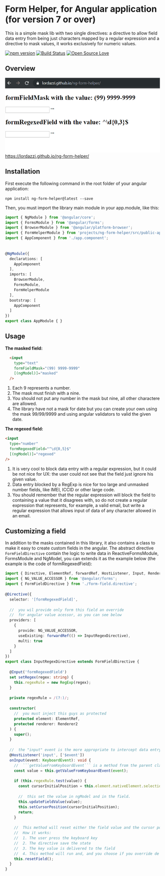 # Form Helper, for Angular application (for version 7 or over)

This is a simple mask lib with two single directives: a directive to allow field data entry from being just characters mapped by a regular expression and a directive to mask values, it works exclusively for numeric values.

[![npm version](https://badge.fury.io/js/ng-form-helper.svg)](https://badge.fury.io/js/ng-form-helper)
[![Build Status](https://travis-ci.org/lordazzi/ng-form-helper.svg?branch=master)](https://travis-ci.org/lordazzi/ng-form-helper)
[![Open Source Love](https://badges.frapsoft.com/os/mit/mit.svg?v=102)](https://github.com/lordazzi/ng-form-helper/blob/documentation/LICENSE)

## Overview
![Example](./ng-form-helper.gif)
https://lordazzi.github.io/ng-form-helper/

## Installation

First execute the following command in the root folder of your angular application:

```npm install ng-form-helper@latest --save```

Then, you must import the library main module in your app.module, like this:

```typescript
import { NgModule } from '@angular/core';
import { FormsModule } from '@angular/forms';
import { BrowserModule } from '@angular/platform-browser';
import { FormHelperModule } from 'projects/ng-form-helper/src/public-api';
import { AppComponent } from './app.component';


@NgModule({
  declarations: [
    AppComponent
  ],
  imports: [
    BrowserModule,
    FormsModule,
    FormHelperModule
  ],
  bootstrap: [
    AppComponent
  ]
})
export class AppModule { }

```

## Usage

**The masked field:**
```html
  <input
    type="text"
    formFieldMask="(99) 9999-9999"
    [(ngModel)]="masked"
  />
```

1. Each 9 represents a number.
2. The mask must finish with a nine.
3. You should not put any number in the mask but nine, all other charactere are allowed.
4. The library have not a mask for date but you can create your own using the mask 99/99/9999 and using angular validators to valid the given date.

**The regexed field:**
```html
<input
  type="number"
  formRegexedField="^\d{0,5}$"
  [(ngModel)]="regexed"
/>
```

1. It is very cool to block data entry with a regular expression, but it could be not nice for UX: the user could not see that the field just ignore his given value.
2. Data entry blocked by a RegExp is nice for too large and unmasked number fields, like IMEI, ICCID or other large code.
3. You should remember that the regular expression will block the field to containing a value that it disagrees with, so do not create a regular expression that represents, for example, a valid email, but write a regular expression that allows input of data of any character allowed in an email.

## Customizing a field
In addition to the masks contained in this library, it also contains a class to make it easy to create custom fields in the angular.
The abstract directive ```FormFieldDirective``` contain the logic to write data in ReactiveFormsModule, FormsModule and NgModel, you can extends it as the example below (the example is the code of formRegexedField):

```typescript
import { Directive, ElementRef, forwardRef, HostListener, Input, Renderer2 } from '@angular/core';
import { NG_VALUE_ACCESSOR } from '@angular/forms';
import { FormFieldDirective } from './form-field.directive';

@Directive({
  selector: '[formRegexedField]',

  //  you wil provide only form this field an override
  //  for angular value acessor, as you can see below
  providers: [
    {
      provide: NG_VALUE_ACCESSOR,
      useExisting: forwardRef(() => InputRegexDirective),
      multi: true
    }
  ]
})
export class InputRegexDirective extends FormFieldDirective {

  @Input('formRegexedField')
  set setRegex(regex: string) {
    this.regexRule = new RegExp(regex);
  }

  private regexRule = /(?:)/;

  constructor(
    //  you must inject this guys as protected
    protected element: ElementRef,
    protected renderer: Renderer2
  ) {
    super();
  }

  //  the "input" event is the more appropriate to intercept data entry
  @HostListener('input', ['$event'])
  onInput(event: KeyboardEvent): void {
    //  ```getValueFromKeyboardEvent``` is a method from the parent class
    const value = this.getValueFromKeyboardEvent(event);

    if (this.regexRule.test(value)) {
      const cursorInitialPosition = this.element.nativeElement.selectionStart;

      //  this set the value in ngModel and in the field.
      this.updateFieldValue(value);
      this.setCursorPosition(cursorInitialPosition);
      return;
    }

    //  This method will reset either the field value and the cursor position.
    //  How it works:
    //  1. The user press the keyboard key
    //  2. The directive save the state
    //  3. The key value is delivered to the field
    //  4. This method will run and, and you choose if you override de value or disagree with it
    this.resetField();
  }
}
```